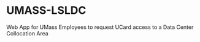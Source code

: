 # UMASS-LSLDC
Web App for UMass Employees to request UCard access to a Data Center Collocation Area

